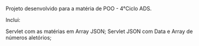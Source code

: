 Projeto desenvolvido para a matéria de POO - 4°Ciclo ADS.

Inclui:

Servlet com as matérias em Array JSON;
Servlet JSON com Data e Array de números aletórios;
